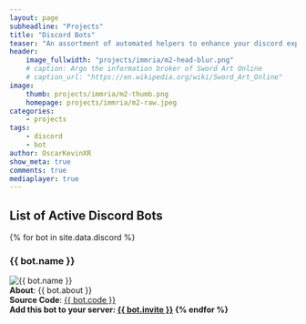 ```yaml
---
layout: page
subheadline: "Projects"
title: "Discord Bots"
teaser: "An assortment of automated helpers to enhance your discord experience."
header:
    image_fullwidth: "projects/immria/m2-head-blur.png"
    # caption: Argo the information broker of Sword Art Online
    # caption_url: "https://en.wikipedia.org/wiki/Sword_Art_Online"
image:
    thumb: projects/immria/m2-thumb.png
    homepage: projects/immria/m2-raw.jpeg
categories:
    - projects
tags:
    - discord
    - bot
author: OscarKevinXR
show_meta: true
comments: true
mediaplayer: true
---
```


## List of Active Discord Bots
{% for bot in site.data.discord %}
  <h3>{{ bot.name }}</h3>
  <img src="{{ bot.avi }}" alt="{{ bot.name }}" /><br>
  <b>About</b>: {{ bot.about }} <br/>
  <b>Source Code</b>: <a href="{{ bot.code }}">{{ bot.code }}</a><br/>
  <b>Add this bot to your server: <a href="{{ bot.invite }}">{{ bot.invite }}</a>
{% endfor %}
